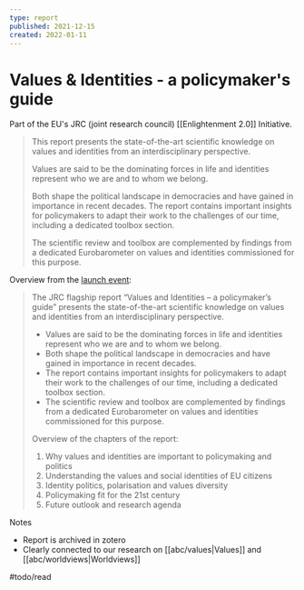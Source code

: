```yaml
---
type: report
published: 2021-12-15
created: 2022-01-11
---
```


# Values & Identities - a policymaker's guide

Part of the EU's JRC (joint research council) [[Enlightenment 2.0]] Initiative.

> This report presents the state-of-the-art scientific knowledge on values and identities from an interdisciplinary perspective.
>
> Values are said to be the dominating forces in life and identities represent who we are and to whom we belong.
> 
> Both shape the political landscape in democracies and have gained in importance in recent decades. The report contains important insights for policymakers to adapt their work to the challenges of our time, including a dedicated toolbox section.
> 
> The scientific review and toolbox are complemented by findings from a dedicated Eurobarometer on values and identities commissioned for this purpose.

Overview from the [launch event](https://ec.europa.eu/jrc/en/event/webinar/launch-values-and-identities):

> The JRC flagship report “Values and Identities – a policymaker’s guide” presents the state-of-the-art scientific knowledge on values and identities from an interdisciplinary perspective.
> 
> * Values are said to be the dominating forces in life and identities represent who we are and to whom we belong.
> * Both shape the political landscape in democracies and have gained in importance in recent decades.
> * The report contains important insights for policymakers to adapt their work to the challenges of our time, including a dedicated toolbox section.
> * The scientific review and toolbox are complemented by findings from a dedicated Eurobarometer on values and identities commissioned for this purpose.
> 
> Overview of the chapters of the report:
> 
> 1. Why values and identities are important to policymaking and politics
> 2. Understanding the values and social identities of EU citizens
> 3. Identity politics, polarisation and values diversity
> 4. Policymaking fit for the 21st century
> 5. Future outlook and research agenda

Notes

* Report is archived in zotero
* Clearly connected to our research on [[abc/values|Values]] and [[abc/worldviews|Worldviews]]

#todo/read